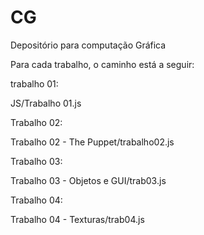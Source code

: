 # CG
Depositório para computação Gráfica


Para cada trabalho, o caminho está a seguir:

trabalho 01:

JS/Trabalho 01.js



Trabalho 02:

Trabalho 02 - The Puppet/trabalho02.js


Trabalho 03:

Trabalho 03 - Objetos e GUI/trab03.js

Trabalho 04:

Trabalho 04 - Texturas/trab04.js
